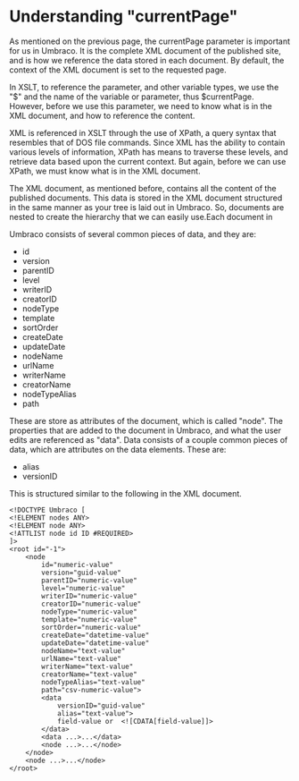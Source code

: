 # Understanding "currentPage"
As mentioned on the previous page, the currentPage parameter is important for us in Umbraco.  It is the complete XML document of the published site, and is how we reference the data stored in each document.  By default, the context of the XML document is set to the requested page.

In XSLT, to reference the parameter, and other variable types, we use the "$" and the name of the variable or parameter, thus $currentPage.  However, before we use this parameter, we need to know what is in the XML document, and how to reference the content.

XML is referenced in XSLT through the use of XPath, a query syntax that resembles that of DOS file commands.  Since XML has the ability to contain various levels of information, XPath has means to traverse these levels, and retrieve data based upon the current context.  But again, before we can use XPath, we must know what is in the XML document.

The XML document, as mentioned before, contains all the content of the published documents.  This data is stored in the XML document structured in the same manner as your tree is laid out in Umbraco.  So, documents are nested to create the hierarchy that we can easily use.Each document in

Umbraco consists of several common pieces of data, and they are:

- id
- version
- parentID
- level
- writerID
- creatorID
- nodeType
- template
- sortOrder
- createDate
- updateDate
- nodeName
- urlName
- writerName
- creatorName
- nodeTypeAlias
- path

These are store as attributes of the document, which is called "node".  The properties that are added to the document in Umbraco, and what the user edits are referenced as "data".  Data consists of a couple common pieces of data, which are attributes on the data elements.  These are:

- alias
- versionID

This is structured similar to the following in the XML document.

	<!DOCTYPE Umbraco [
	<!ELEMENT nodes ANY>
	<!ELEMENT node ANY>
	<!ATTLIST node id ID #REQUIRED>
	]>
	<root id="-1">
		<node
			id="numeric-value"
			version="guid-value"
			parentID="numeric-value"
			level="numeric-value"
			writerID="numeric-value"
			creatorID="numeric-value"
			nodeType="numeric-value"
			template="numeric-value"
			sortOrder="numeric-value"
			createDate="datetime-value"
			updateDate="datetime-value"
			nodeName="text-value"	
			urlName="text-value"
			writerName="text-value"
			creatorName="text-value"
			nodeTypeAlias="text-value"
			path="csv-numeric-value">
			<data
				versionID="guid-value"
				alias="text-value">
				field-value or  <![CDATA[field-value]]>
			</data>
			<data ...>...</data>
			<node ...>...</node>
		</node>
		<node ...>...</node>
	</root>